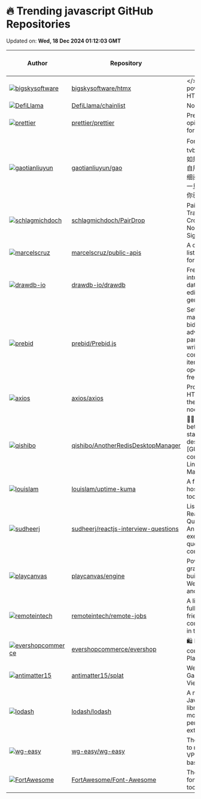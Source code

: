 # 🔥 Trending javascript GitHub Repositories

Updated on: **Wed, 18 Dec 2024 01:12:03 GMT**

| Author | Repository | Description | Language | ⭐ Total Stars | 🌟 Stars Today |
|--------|------------|-------------|----------|----------------|----------------|
| [![bigskysoftware](https://avatars.githubusercontent.com/u/469183?s=40&v=4)](https://github.com/bigskysoftware) | [bigskysoftware/htmx](https://github.com/bigskysoftware/htmx) | </> htmx - high power tools for HTML | JavaScript | 39242 | 51 |
| [![DefiLlama](https://private-avatars.githubusercontent.com/u/85087525?jwt=eyJhbGciOiJIUzI1NiIsInR5cCI6IkpXVCJ9.eyJpc3MiOiJnaXRodWIuY29tIiwiYXVkIjoicmF3LmdpdGh1YnVzZXJjb250ZW50LmNvbSIsImtleSI6ImtleTEiLCJleHAiOjE3MzQ0NDk1ODAsIm5iZiI6MTczNDQ0ODM4MCwicGF0aCI6Ii91Lzg1MDg3NTI1In0.oDBzdrxK8-k6G52PEfcO7PztoQyWOdpo8LG6krgoNR4&s=40&v=4)](https://github.com/DefiLlama) | [DefiLlama/chainlist](https://github.com/DefiLlama/chainlist) | No description | JavaScript | 2401 | 4 |
| [![prettier](https://avatars.githubusercontent.com/u/172584?s=40&v=4)](https://github.com/prettier) | [prettier/prettier](https://github.com/prettier/prettier) | Prettier is an opinionated code formatter. | JavaScript | 49636 | 8 |
| [![gaotianliuyun](https://private-avatars.githubusercontent.com/u/58679624?jwt=eyJhbGciOiJIUzI1NiIsInR5cCI6IkpXVCJ9.eyJpc3MiOiJnaXRodWIuY29tIiwiYXVkIjoicmF3LmdpdGh1YnVzZXJjb250ZW50LmNvbSIsImtleSI6ImtleTEiLCJleHAiOjE3MzQ0NjM1NjAsIm5iZiI6MTczNDQ2MjM2MCwicGF0aCI6Ii91LzU4Njc5NjI0In0.1Wenw-qOGAE1xgLwp3Of-Mkth_W-tB3_Vk47_eZk_g0&s=40&v=4)](https://github.com/gaotianliuyun) | [gaotianliuyun/gao](https://github.com/gaotianliuyun/gao) | FongMi影视和tvbox配置文件，如果喜欢，请Fork自用。使用前请仔细阅读仓库说明，一旦使用将被视为你已了解。 | JavaScript | 5963 | 35 |
| [![schlagmichdoch](https://avatars.githubusercontent.com/u/52242352?s=40&v=4)](https://github.com/schlagmichdoch) | [schlagmichdoch/PairDrop](https://github.com/schlagmichdoch/PairDrop) | PairDrop: Transfer Files Cross-Platform. No Setup, No Signup. | JavaScript | 4851 | 11 |
| [![marcelscruz](https://avatars.githubusercontent.com/u/50463866?s=40&v=4)](https://github.com/marcelscruz) | [marcelscruz/public-apis](https://github.com/marcelscruz/public-apis) | A collaborative list of public APIs for developers | JavaScript | 4125 | 20 |
| [![drawdb-io](https://avatars.githubusercontent.com/u/96800776?s=40&v=4)](https://github.com/drawdb-io) | [drawdb-io/drawdb](https://github.com/drawdb-io/drawdb) | Free, simple, and intuitive online database diagram editor and SQL generator. | JavaScript | 23105 | 19 |
| [![prebid](https://avatars.githubusercontent.com/u/10151381?s=40&v=4)](https://github.com/prebid) | [prebid/Prebid.js](https://github.com/prebid/Prebid.js) | Setup and manage header bidding advertising partners without writing code or confusing line items. Prebid.js is open source and free. | JavaScript | 1342 | 0 |
| [![axios](https://avatars.githubusercontent.com/u/4814473?s=40&v=4)](https://github.com/axios) | [axios/axios](https://github.com/axios/axios) | Promise based HTTP client for the browser and node.js | JavaScript | 105981 | 9 |
| [![qishibo](https://avatars.githubusercontent.com/u/5136418?s=40&v=4)](https://github.com/qishibo) | [qishibo/AnotherRedisDesktopManager](https://github.com/qishibo/AnotherRedisDesktopManager) | 🚀🚀🚀A faster, better and more stable Redis desktop manager [GUI client], compatible with Linux, Windows, Mac. | JavaScript | 31054 | 19 |
| [![louislam](https://avatars.githubusercontent.com/u/1336778?s=40&v=4)](https://github.com/louislam) | [louislam/uptime-kuma](https://github.com/louislam/uptime-kuma) | A fancy self-hosted monitoring tool | JavaScript | 61390 | 47 |
| [![sudheerj](https://avatars.githubusercontent.com/u/3127317?s=40&v=4)](https://github.com/sudheerj) | [sudheerj/reactjs-interview-questions](https://github.com/sudheerj/reactjs-interview-questions) | List of top 500 ReactJS Interview Questions & Answers....Coding exercise questions are coming soon!! | JavaScript | 40349 | 20 |
| [![playcanvas](https://avatars.githubusercontent.com/u/697563?s=40&v=4)](https://github.com/playcanvas) | [playcanvas/engine](https://github.com/playcanvas/engine) | Powerful web graphics runtime built on WebGL, WebGPU, WebXR and glTF | JavaScript | 9779 | 4 |
| [![remoteintech](https://avatars.githubusercontent.com/u/52214?s=40&v=4)](https://github.com/remoteintech) | [remoteintech/remote-jobs](https://github.com/remoteintech/remote-jobs) | A list of semi to fully remote-friendly companies (jobs) in tech. | JavaScript | 30289 | 13 |
| [![evershopcommerce](https://avatars.githubusercontent.com/u/6950941?s=40&v=4)](https://github.com/evershopcommerce) | [evershopcommerce/evershop](https://github.com/evershopcommerce/evershop) | 🛍️ NodeJS E-commerce Platform | JavaScript | 4567 | 9 |
| [![antimatter15](https://avatars.githubusercontent.com/u/30054?s=40&v=4)](https://github.com/antimatter15) | [antimatter15/splat](https://github.com/antimatter15/splat) | WebGL 3D Gaussian Splat Viewer | JavaScript | 2087 | 4 |
| [![lodash](https://avatars.githubusercontent.com/u/4303?s=40&v=4)](https://github.com/lodash) | [lodash/lodash](https://github.com/lodash/lodash) | A modern JavaScript utility library delivering modularity, performance, & extras. | JavaScript | 59970 | 5 |
| [![wg-easy](https://avatars.githubusercontent.com/u/47042125?s=40&v=4)](https://github.com/wg-easy) | [wg-easy/wg-easy](https://github.com/wg-easy/wg-easy) | The easiest way to run WireGuard VPN + Web-based Admin UI. | JavaScript | 16380 | 32 |
| [![FortAwesome](https://avatars.githubusercontent.com/u/132895?s=40&v=4)](https://github.com/FortAwesome) | [FortAwesome/Font-Awesome](https://github.com/FortAwesome/Font-Awesome) | The iconic SVG, font, and CSS toolkit | JavaScript | 74432 | 4 |
